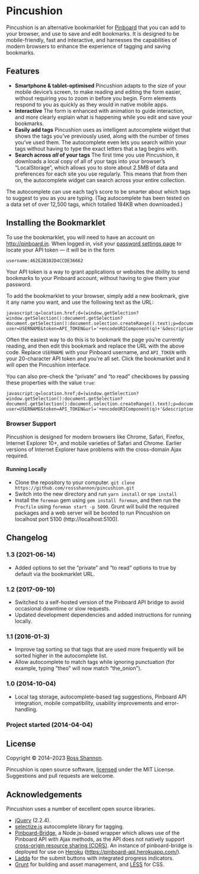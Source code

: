 # Pincushion

Pincushion is an alternative bookmarklet for [Pinboard](https://pinboard.in) that you can add to your browser, and use to save and edit bookmarks. It is designed to be mobile-friendly, fast and interactive, and harnesses the capabilities of modern browsers to enhance the experience of tagging and saving bookmarks.

## Features

- **Smartphone &amp; tablet-optimised**
Pincushion adapts to the size of your mobile device’s screen, to make reading and editing the form easier, without requiring you to zoom in before you begin. Form elements respond to you as quickly as they would in native mobile apps.
- **Interactive**
The form is enhanced with animation to guide interaction, and more clearly explain what is happening while you edit and save your bookmarks.
- **Easily add tags**
Pincushion uses as intelligent autocomplete widget that shows the tags you’ve previously used, along with the number of times you’ve used them. The autocomplete even lets you search within your tags without having to type the exact letters that a tag begins with.
- **Search across *all* of your tags**
The first time you use Pincushion, it downloads a local copy of all of your tags into your browser’s “LocalStorage”, which allows you to store about 2.5MB of data and preferences for each site you use regularly. This means that from then on, the autocomplete widget can search across your entire collection.

The autocomplete can use each tag’s score to be smarter about which tags to suggest to you as you are typing. (Tag autocomplete has been tested on a data set of over 12,500 tags, which totalled 184KB when downloaded.)

## Installing the Bookmarklet

To use the bookmarklet, you will need to have an account on http://pinboard.in. When logged in, visit your [password settings page](https://pinboard.in/settings/password) to locate your API token — it will be in the form

    username:462E2B102D4CCDE36662

Your API token is a way to grant applications or websites the ability to send bookmarks to your Pinboard account, without having to give them your password.

To add the bookmarklet to your browser, simply add a new bookmark, give it any name you want, and use the following text as the URL:

    javascript:q=location.href;d=(window.getSelection?window.getSelection():document.getSelection?document.getSelection():document.selection.createRange().text);p=document.title;void(open('https://rossshannon.github.io/pincushion/?user=USERNAME&token=API_TOKEN&url='+encodeURIComponent(q)+'&description='+encodeURIComponent(d)+'&title='+encodeURIComponent(p),'Pinboard','toolbar=yes,width=600,height=700,left=50,top=50'));

Often the easiest way to do this is to bookmark the page you’re currently reading, and then edit this bookmark and replace the URL with the above code. Replace `USERNAME` with your Pinboard username, and `API_TOKEN` with your 20-character API token and you’re all set. Click the bookmarklet and it will open the Pincushion interface.

You can also pre-check the “private” and “to read” checkboxes by passing these properties with the value `true`:

    javascript:q=location.href;d=(window.getSelection?window.getSelection():document.getSelection?document.getSelection():document.selection.createRange().text);p=document.title;void(open('https://rossshannon.github.io/pincushion/?user=USERNAME&token=API_TOKEN&url='+encodeURIComponent(q)+'&description='+encodeURIComponent(d)+'&title='+encodeURIComponent(p)+'&private=true&toread=true','Pinboard','toolbar=yes,width=600,height=700,left=50,top=50'));

### Browser Support

Pincushion is designed for modern browsers like Chrome, Safari, Firefox, Internet Explorer 10+, and mobile varieties of Safari and Chrome. Earlier versions of Internet Explorer have problems with the cross-domain Ajax required.

#### Running Locally

- Clone the repository to your computer. `git clone https://github.com/rossshannon/pincushion.git`
- Switch into the new directory and run `yarn install` or `npm install`
- Install the `foreman` gem using `gem install foreman`, and then run the `Procfile` using `foreman start -p 5000`. Grunt will build the required packages and a web server will be booted to run Pincushion on localhost port 5100 (http://localhost:5100).

## Changelog

### 1.3 (2021-06-14)

- Added options to set the “private” and “to read” options to true by default via the bookmarklet URL.

### 1.2 (2017-09-10)

- Switched to a self-hosted version of the Pinboard API bridge to avoid occasional downtime or slow requests.
- Updated development dependencies and added instructions for running locally.

### 1.1 (2016-01-3)

- Improve tag sorting so that tags that are used more frequently will be sorted higher in the autocomplete list.
- Allow autocomplete to match tags while ignoring punctuation (for example, typing “theo” will now match “the_onion”).

### 1.0 (2014-10-04)

- Local tag storage, autocomplete-based tag suggestions, Pinboard API integration, mobile compatibility, usability improvements and error-handling.

### Project started (2014-04-04)

## License

Copyright &copy; 2014–2023 [Ross Shannon](http://twitter.com/rossshannon).

Pincushion is open source software, [licensed](LICENSE) under the MIT License. Suggestions and pull requests are welcome.

## Acknowledgements

Pincushion uses a number of excellent open source libraries.
- [jQuery](https://github.com/jquery/jquery) (2.2.4).
- [selectize.js](https://brianreavis.github.io/selectize.js/) autocomplete library for tagging.
- [Pinboard-Bridge](https://github.com/aaronpowell/pinboard-bridge), a Node.js-based wrapper which allows use of the Pinboard API with Ajax methods, as the API does not natively support [cross-origin resource sharing (CORS)](https://groups.google.com/d/topic/pinboard-dev/RtyJC1Gm67E/discussion). An instance of pinboard-bridge is deployed for use on [Heroku](https://www.heroku.com/) (https://pinboard-api.herokuapp.com/).
- [Ladda](https://github.com/hakimel/Ladda) for the submit buttons with integrated progress indicators.
- [Grunt](http://gruntjs.com/) for building and asset management, and [LESS](http://lesscss.org/) for CSS.
